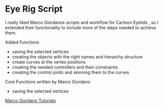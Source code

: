 # Eye Rig Script


I really liked Marco Giordanos scripts and workflow for Cartoon Eyelids , so I extended their functionality to include more of the steps needed to achieve them.

Added Functions
<ul>
<li> saving the selected vertices </l>
<li> creating the objects with the right names and hierarchy structure </l>
<li> create curves at the vertex positions </l>
<li> creating the needed controllers and their constraints </l>
<li> creating the control joints and skinning them to the curves </l>
</ul>



Core Functions written by Marco Giordano
<ul> 
<li> saving the selected vertices </l>

</ul>

[Marco Giordano Tutorials](https://www.youtube.com/watch?v=-rtys3vFmso&list=PLDBHtmY7-3uShaXYznC9Xi_bfQGj-K6eq)